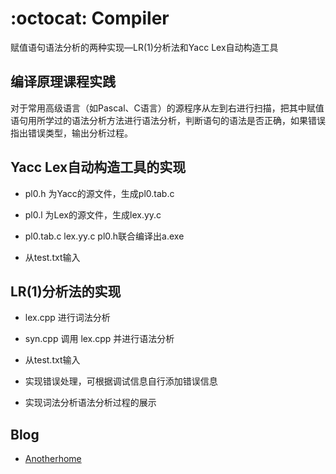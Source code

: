 :octocat: Compiler
=======

赋值语句语法分析的两种实现—LR(1)分析法和Yacc Lex自动构造工具

编译原理课程实践
------------

对于常用高级语言（如Pascal、C语言）的源程序从左到右进行扫描，把其中赋值语句用所学过的语法分析方法进行语法分析，判断语句的语法是否正确，如果错误指出错误类型，输出分析过程。

Yacc Lex自动构造工具的实现
-------

+ pl0.h 为Yacc的源文件，生成pl0.tab.c

+ pl0.l 为Lex的源文件，生成lex.yy.c

+ pl0.tab.c lex.yy.c pl0.h联合编译出a.exe

+ 从test.txt输入

LR(1)分析法的实现
-------

+ lex.cpp 进行词法分析

+ syn.cpp 调用 lex.cpp 并进行语法分析

+ 从test.txt输入

+ 实现错误处理，可根据调试信息自行添加错误信息

+ 实现词法分析语法分析过程的展示

Blog
-------
+ <a href="http://www.anotherhome.net/">Anotherhome</a>
